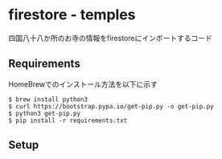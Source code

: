 # firestore - temples 
四国八十八か所のお寺の情報をfirestoreにインポートするコード
## Requirements
HomeBrewでのインストール方法を以下に示す
```
$ brew install python3
$ curl https://bootstrap.pypa.io/get-pip.py -o get-pip.py
$ python3 get-pip.py
$ pip install -r requirements.txt
```
## Setup

